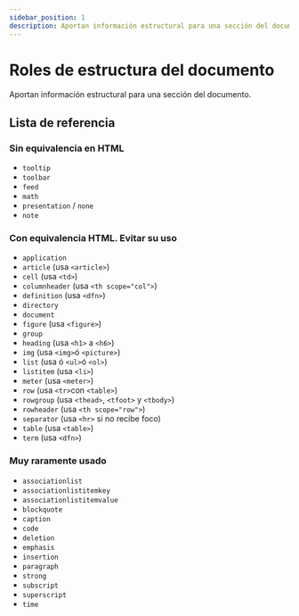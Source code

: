 ```yaml
---
sidebar_position: 1
description: Aportan información estructural para una sección del documento.
---
```


# Roles de estructura del documento
Aportan información estructural para una sección del documento.

## Lista de referencia
### Sin equivalencia en HTML
- `tooltip`
- `toolbar`
- `feed`
- `math`
- `presentation` / `none`
- `note`

### Con equivalencia HTML. Evitar su uso
- `application`
- `article` (usa `<article>`)
- `cell` (usa `<td>`)
- `columnheader` (usa `<th scope="col">`)
- `definition` (usa `<dfn>`)
- `directory`
- `document`
- `figure` (usa `<figure>`)
- `group`
- `heading` (usa `<h1>` a `<h6>`)
- `img` (usa `<img>`ó `<picture>`)
- `list` (usa ó `<ul>`ó `<ol>`)
- `listitem` (usa `<li>`)
- `meter` (usa `<meter>`)
- `row` (usa `<tr>`con `<table>`)
- `rowgroup` (usa `<thead>`, `<tfoot>` y `<tbody>`)
- `rowheader` (usa `<th scope="row">`)
- `separator` (usa `<hr>` si no recibe foco)
- `table` (usa `<table>`)
- `term` (usa `<dfn>`)

### Muy raramente usado
- `associationlist`
- `associationlistitemkey`
- `associationlistitemvalue`
- `blockquote`
- `caption`
- `code`
- `deletion`
- `emphasis`
- `insertion`
- `paragraph`
- `strong`
- `subscript`
- `superscript`
- `time`
